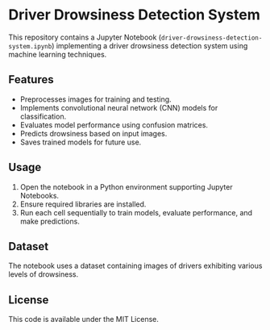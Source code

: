 # Driver Drowsiness Detection System

This repository contains a Jupyter Notebook (`driver-drowsiness-detection-system.ipynb`) implementing a driver drowsiness detection system using machine learning techniques.

## Features

- Preprocesses images for training and testing.
- Implements convolutional neural network (CNN) models for classification.
- Evaluates model performance using confusion matrices.
- Predicts drowsiness based on input images.
- Saves trained models for future use.

## Usage

1. Open the notebook in a Python environment supporting Jupyter Notebooks.
2. Ensure required libraries are installed.
3. Run each cell sequentially to train models, evaluate performance, and make predictions.

## Dataset

The notebook uses a dataset containing images of drivers exhibiting various levels of drowsiness.

## License

This code is available under the MIT License.
